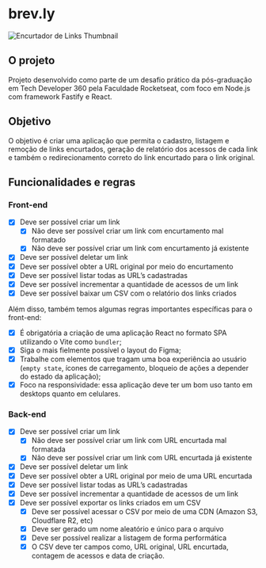 # brev.ly

![Encurtador de Links Thumbnail](https://github.com/user-attachments/assets/3014a783-1dda-4236-9917-03872d5c16e9)

## O projeto

Projeto desenvolvido como parte de um desafio prático da pós-graduação em Tech Developer 360 pela Faculdade Rocketseat, com foco em Node.js com framework Fastify e React.

## Objetivo

O objetivo é criar uma aplicação que permita o cadastro, listagem e remoção de links encurtados, geração de relatório dos acessos de cada link e também o redirecionamento correto do link encurtado para o link original.

## Funcionalidades e regras

### Front-end

-   [x] Deve ser possível criar um link
    -   [x] Não deve ser possível criar um link com encurtamento mal formatado
    -   [x] Não deve ser possível criar um link com encurtamento já existente
-   [x] Deve ser possível deletar um link
-   [x] Deve ser possível obter a URL original por meio do encurtamento
-   [x] Deve ser possível listar todas as URL’s cadastradas
-   [x] Deve ser possível incrementar a quantidade de acessos de um link
-   [x] Deve ser possível baixar um CSV com o relatório dos links criados

Além disso, também temos algumas regras importantes específicas para o front-end:

-   [x] É obrigatória a criação de uma aplicação React no formato SPA utilizando o Vite como `bundler`;
-   [x] Siga o mais fielmente possível o layout do Figma;
-   [x] Trabalhe com elementos que tragam uma boa experiência ao usuário (`empty state`, ícones de carregamento, bloqueio de ações a depender do estado da aplicação);
-   [x] Foco na responsividade: essa aplicação deve ter um bom uso tanto em desktops quanto em celulares.

### Back-end

-   [x] Deve ser possível criar um link
    -   [x] Não deve ser possível criar um link com URL encurtada mal formatada
    -   [x] Não deve ser possível criar um link com URL encurtada já existente
-   [x] Deve ser possível deletar um link
-   [x] Deve ser possível obter a URL original por meio de uma URL encurtada
-   [x] Deve ser possível listar todas as URL’s cadastradas
-   [x] Deve ser possível incrementar a quantidade de acessos de um link
-   [x] Deve ser possível exportar os links criados em um CSV
    -   [x] Deve ser possível acessar o CSV por meio de uma CDN (Amazon S3, Cloudflare R2, etc)
    -   [x] Deve ser gerado um nome aleatório e único para o arquivo
    -   [x] Deve ser possível realizar a listagem de forma performática
    -   [x] O CSV deve ter campos como, URL original, URL encurtada, contagem de acessos e data de criação.
